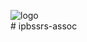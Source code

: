 ![logo](https://github.com/ipbssrs/ipbssrs-assoc/blob/df77a3ddc43902ec48a76ad4819fc08a33ecb400/17%20RO_a.png)
<br /># ipbssrs-assoc
